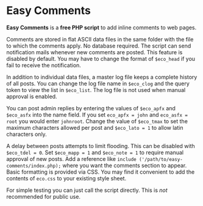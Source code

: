 # Easy Comments

**Easy Comments** is a **free PHP script** to add inline comments to web pages.

Comments are stored in flat ASCII data files in the same folder with the file to which the comments apply. No database required. The script can send notification mails whenever new comments are posted. This feature is disabled by default. You may have to change the format of `$eco_head` if you fail to receive the notification.

In addition to individual data files, a master log file keeps a complete history of all posts. You can change the log file name in `$eco_clog` and the query token to view the list in `$eco_list`. The log file is not used when manual approval is enabled.

You can post admin replies by entering the values of `$eco_apfx` and `$eco_asfx` into the name field. If you set `eco_apfx = john` and `eco_asfx = root` you would enter `johnroot`. Change the value of `$eco_tmax` to set the maximum characters allowed per post and `$eco_lato = 1` to allow latin characters only.

A delay between posts attempts to limit flooding. This can be disabled with `$eco_tdel = 0`. Set `$eco_mapp = 1` and `$eco_note = 1` to require manual approval of new posts. Add a reference like `include ('/path/to/easy-comments/index.php);` where you want the comments section to appear. Basic formatting is provided via CSS. You may find it convenient to add the contents of `eco.css` to your existing style sheet.

For simple testing you can just call the script directly. This is *not* recommended for public use.
